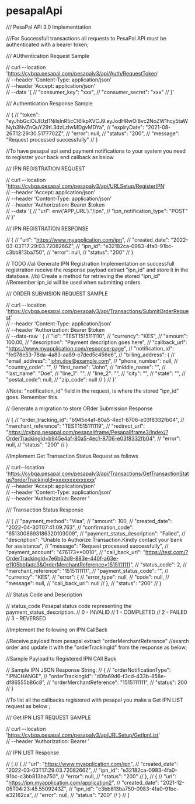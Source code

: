 
# pesapalApi


/// PesaPal API 3.0 Implementtation

 ///For Successfull transactions all requests to PesaPal API must be authenticated with a bearer token;

/// AUthentication Request Sample


// curl --location 'https://cybqa.pesapal.com/pesapalv3/api/Auth/RequestToken' \
// --header 'Content-Type: application/json' \
// --header 'Accept: application/json' \
// --data '{
//   "consumer_key": "xxx",
//   "consumer_secret": "xxx"
// }'



/// Authentication Response Sample

// {
//     "token": "eyJhbGciOiJIUzI1NiIsInR5cCI6IkpXVCJ9.eyJodHRwOi8vc2NoZW1hcy5taWNyb3NvZnQuY29tL3dzLzIwMDgvMDYa",
//         "expiryDate": "2021-08-26T12:29:30.5177702Z",
//             "error": null,
//                 "status": "200",
//                     "message": "Request processed successfully"
// } 

//To have pesapal api send payment notifications to your system you need to regisster your back end callback as below


/// IPN REGISTRATION REQUEST

// curl --location 'https://cybqa.pesapal.com/pesapalv3/api/URLSetup/RegisterIPN' \
// --header 'Accept: application/json' \
// --header 'Content-Type: application/json' \
// --header 'Authorization: Bearer $token \
// --data '{
//     "url": env('APP_URL')."/ipn",
//     "ipn_notification_type": "POST"
// }'

/// IPN REGISTRATION RESPONSE

// {
//     "url": "https://www.myapplication.com/ipn",
//         "created_date": "2022-03-03T17:29:03.7208266Z",
//             "ipn_id": "e32182ca-0983-4fa0-91bc-c3bb813ba750",
//                 "error": null,
//                     "status": "200"
// }  


// TODO
//a) Generate IPN Registration Implementation on successfull registration receive the response payload extract "ipn_id" and store it in the database.
//b) Create a method for retrieving the stored "ipn_id" 
//Remember ipn_id will be used when submitting orders.


/// ORDER SUBMISION REQUEST SAMPLE

// curl --location 'https://cybqa.pesapal.com/pesapalv3/api/Transactions/SubmitOrderRequest' \
// --header 'Content-Type: application/json' \
// --header 'Authorization: Bearer $token \
// --data-raw '
{
//     "id": "TEST1515111110",
//     "currency": "KES",
//     "amount": 100.00,
//     "description": "Payment description goes here",
//     "callback_url": "https://www.myapplication.com/response-page",
//     "notification_id": "fe078e53-78da-4a83-aa89-e7ded5c456e6",
//     "billing_address": {
//         "email_address": "john.doe@example.com",
//         "phone_number": null,
//         "country_code": "",
//         "first_name": "John",
//         "middle_name": "",
//         "last_name": "Doe",
//         "line_1": "",
//         "line_2": "",
//         "city": "",
//         "state": "",
//         "postal_code": null,
//         "zip_code": null
//     }
// }'

//Note: "notification_id" field in the request, is where the stored "ipn_id" goes. Remember this.


// Generate a migration to store ORder Submission Response  

// {
//     "order_tracking_id": "b945e4af-80a5-4ec1-8706-e03f8332fb04",
//         "merchant_reference": "TEST1515111119",
//             "redirect_url": "https://cybqa.pesapal.com/pesapaliframe/PesapalIframe3/Index/?OrderTrackingId=b945e4af-80a5-4ec1-8706-e03f8332fb04",
//                 "error": null,
//                     "status": "200"
// }

//Implement Get Transaction Status Request as follows 

// curl--location 'https://cybqa.pesapal.com/pesapalv3/api/Transactions/GetTransactionStatus?orderTrackingId=xxxxxxxxxxxxxx' \
// --header 'Accept: application/json' \
// --header 'Content-Type: application/json' \
// --header 'Authorization: Bearer <token>'


/// Transaction Status Response

// {
//     "payment_method": "Visa",
//         "amount": 100,
//             "created_date": "2022-04-30T07:41:09.763",
//                 "confirmation_code": "6513008693186320103009",
//                     "payment_status_description": "Failed",
//                         "description": "Unable to Authorize Transaction.Kindly contact your bank for assistance",
//                             "message": "Request processed successfully",
//                                 "payment_account": "476173**0010",
//                                     "call_back_url": "https://test.com/?OrderTrackingId=7e6b62d9-883e-440f-a63e-e1105bbfadc3&OrderMerchantReference=1515111111",
//                                         "status_code": 2,
//                                             "merchant_reference": "1515111111",
//                                                 "payment_status_code": "",
//                                                     "currency": "KES",
//                                                         "error": {
//         "error_type": null,
//             "code": null,
//                 "message": null,
//                     "call_back_url": null
//     },
//     "status": "200"
// }    


/// Status Code and Description

// status_code	Pesapal status code representing the payment_status_description.
// 0 - INVALID
// 1 - COMPLETED
// 2 - FAILED
// 3 - REVERSED


//Implement the following on IPN CallBack

//Receive payload from pesapal extract "orderMerchantReference"
//search order and update it with the "orderTrackingId" from the response as below;

//Sample Payload to Registered IPN CAll Back

// Sample IPN JSON Response String: 
// { 
// "orderNotificationType": "IPNCHANGE", 
// "orderTrackingId": "d0fa69d6-f3cd-433b-858e-df86555b86c8", 
// "orderMerchantReference": "1515111111",
//  "status": 200 
// }


//To list all the callbacks registered with pesapal you make a Get IPN LIST request as below ;

/// Get IPN LIST REQUEST SAMPLE

// curl --location 'https://cybqa.pesapal.com/pesapalv3/apiURLSetup/GetIpnList' \
// --header 'Authorization: Bearer <token>'

/// IPN LIST Response

// [
//     {
//         "url": "https://www.myapplication.com/ipn",
//         "created_date": "2022-03-03T17:29:03.7208266Z",
//         "ipn_id": "e32182ca-0983-4fa0-91bc-c3bb813ba750",
//         "error": null,
//         "status": "200"
//     },
//     {
//         "url": "https://ipn.myapplication.com/application2",
//         "created_date": "2021-12-05T04:23:45.5509243Z",
//         "ipn_id": "c3bb813ba750-0983-4fa0-91bc-e32182ca",
//         "error": null,
//         "status": "200"
//     }
// ]


 


